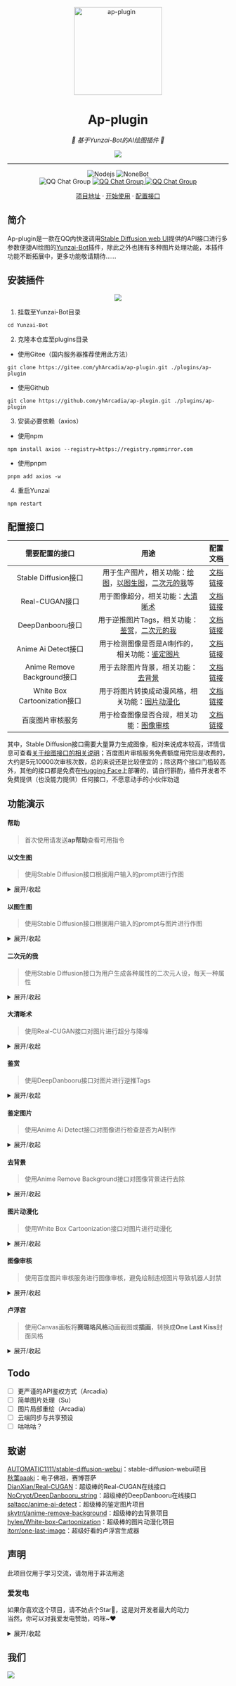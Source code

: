 <!--
 * @Author: 渔火Arcadia  https://github.com/yhArcadia
 * @Date: 2022-12-22 00:38:21
 * @LastEditors: 渔火Arcadia
 * @LastEditTime: 2023-01-10 23:59:17
 * @FilePath: \Yunzai-Bot\plugins\ap-plugin\README.md
 * @Description: 版本：2.8.12
 *
 * Copyright (c) 2022 by 渔火Arcadia 1761869682@qq.com, All Rights Reserved.
-->

<p align="center">
  <a href="https://ap-plugin.com/"><img src="./resources/readme/logo.png" width="200" height="200" alt="ap-plugin"></a>
</p>

<div align="center">

# Ap-plugin

_🎉 基于Yunzai-Bot的AI绘图插件 🎉_

</div>

<p align="center">
  </a>
    <img src="./resources/readme/header.png">
  </a>
</p>

****

<span id="header"></span>

<p align="center">
  <img src="https://img.shields.io/badge/Nodejs-16.x+-6BA552.svg" alt="Nodejs">
  <img src="https://img.shields.io/badge/Yunzai_Bot-v3-red.svg" alt="NoneBot">
  <br>
  </a>
    <img src="https://img.shields.io/badge/QQ%E7%BE%A4-%E8%92%99%E5%BE%B7%E5%B9%BC%E7%A8%9A%E5%9B%AD%EF%BC%88%E5%B7%B2%E6%BB%A1%EF%BC%89-green?style=flat-square" alt="QQ Chat Group">
  </a>
    <a href="https://jq.qq.com/?_wv=1027&k=OtkECVdE">
    <img src="https://img.shields.io/badge/QQ%E7%BE%A4-%E7%92%83%E6%9C%88%E5%B9%BC%E7%A8%9A%E5%9B%AD%EF%BC%88%E5%B7%B2%E6%BB%A1%EF%BC%89-yellow?style=flat-square" alt="QQ Chat Group">
  </a>
    <a href="https://jq.qq.com/?_wv=1027&k=FZUabhdf">
    <img src="https://img.shields.io/badge/QQ%E7%BE%A4-%E7%A8%BB%E5%A6%BB%E5%B9%BC%E7%A8%9A%E5%9B%AD-purple?style=flat-square" alt="QQ Chat Group">
  </a>
</p>

<p align="center">
  <a href="https://gitee.com/yhArcadia/ap-plugin">项目地址</a>
  ·
  <a href="#安装插件">开始使用</a>
  ·
  <a href="#配置接口">配置接口</a>
</p>

## 简介

Ap-plugin是一款在QQ内快速调用[Stable Diffusion web UI](https://github.com/AUTOMATIC1111/stable-diffusion-webui)提供的API接口进行多参数便捷AI绘图的[Yunzai-Bot](https://github.com/Le-niao/Yunzai-Bot)插件，除此之外也拥有多种图片处理功能，本插件功能不断拓展中，更多功能敬请期待……


## 安装插件

<!-- ### 前置安装注意

本插件有较多复杂配置，如果没有以下技能，请停止对插件的安装。

* 可能需要义务教育要求的阅读理解水平
* 可能需要义务教育要求的语文理解水平
* 需要认识26个字母并学会如何翻译它们
* 能熟练地使用一种浏览器
* 有基础的代码辨识能力，比如什么是True，什么是False
* 对于Yunzai有一定的了解，有一定的错误排查能力

如果您在配置与使用中遇到问题，请先阅读[提问的智慧](https://github.com/ryanhanwu/How-To-Ask-Questions-The-Smart-Way/blob/main/README-zh_CN.md)后，加入我们的[交流群](#header)进行提问，一般来说聪明问题将会得到解答 -->

<p align="center">
  <a href="https://asciinema.org/a/550312">
    <img src="./resources/readme/code.gif">
  </a>
</p>

 1. 挂载至Yunzai-Bot目录
``` 
cd Yunzai-Bot
```

 2. 克隆本仓库至plugins目录
 - 使用Gitee（国内服务器推荐使用此方法）
```
git clone https://gitee.com/yhArcadia/ap-plugin.git ./plugins/ap-plugin
```

 - 使用Github
``` 
git clone https://github.com/yhArcadia/ap-plugin.git ./plugins/ap-plugin
```

 3. 安装必要依赖（axios）
 - 使用npm
```
npm install axios --registry=https://registry.npmmirror.com
```

 - 使用pnpm
```
pnpm add axios -w
```

 4. 重启Yunzai
```
npm restart
```

## 配置接口

|        需要配置的接口       |                         用途                         |                         配置文档                         |
| :-------------------------: | :--------------------------------------------------: | :------------------------------------------------------: |
|     Stable Diffusion接口    | 用于生产图片，相关功能：[绘图](#以文生图)，[以图生图](#以图生图)，[二次元的我](#二次元的我)等 | [文档链接](https://www.wolai.com/rMR9bFJehYhBKdQT6dY3zL) |
|        Real-CUGAN接口       |           用于图像超分，相关功能：[大清晰术](#大清晰术)           | [文档链接](https://www.wolai.com/22QBzD37qxaTcUKaB2zYRK) |
|       DeepDanbooru接口      |     用于逆推图片Tags，相关功能：[鉴赏](#鉴赏)，[二次元的我](#二次元的我)     | [文档链接](https://www.wolai.com/jRW3wLMn53vpf9wc9JCo6T) |
|     Anime Ai Detect接口     |    用于检测图像是否是AI制作的，相关功能：[鉴定图片](#鉴定图片)    | [文档链接](https://www.wolai.com/3koPDP8wEne97evw1bjDiL) |
| Anime Remove Background接口 |          用于去除图片背景，相关功能：[去背景](#去背景)          | [文档链接](https://www.wolai.com/sSZM1AHnBULxyc4s4hKquF) |
|White Box Cartoonization接口|    用于将图片转换成动漫风格，相关功能：[图片动漫化](#图片动漫化)    | [文档链接](https://www.wolai.com/ePdgFyjmMuUR9hfd4G2XLK) |
|       百度图片审核服务      |         用于检查图像是否合规，相关功能：[图像审核](#图像审核)         | [文档链接](https://www.wolai.com/9vacNhw3TPuCPy5pLYQnYw) |

其中，Stable Diffusion接口需要大量算力生成图像，相对来说成本较高，详情信息可查看[关于绘图接口的相关说明](https://www.wolai.com/k6qBiSdjzRmGZRk6cygNCk)；百度图片审核服务免费额度用完后是收费的，大约是5元10000次审核次数，总的来说还是比较便宜的；除这两个接口门槛较高外，其他的接口都是免费在[Hugging Face](https://huggingface.co/)上部署的，请自行斟酌，插件开发者不免费提供（也没能力提供）任何接口，不愿意动手的小伙伴劝退

## 功能演示

#### 帮助
> 首次使用请发送**ap帮助**查看可用指令

#### 以文生图

> 使用Stable Diffusion接口根据用户输入的prompt进行作图

<details>
<summary>展开/收起</summary>

可选参数：
 - 图片方向：竖图，横图，方图（默认竖图512×768，横图768×512，方图640×640）
 - 采样方法：采样器Euler a（指定采样器）
 - 采样迭代步数：步数60（值越高图像越精细）
 - 种子：种子468751975（用于生成相似图）
 - 提示词相关性：自由度11（越高越自♂由）
 - 指定接口：接口2（如果你有多接口，指定接口作图）
 - 批量绘制：5张（批量绘制图片）

|  指令 |  回复  |                      示例                      |
| :---: | :----: | :--------------------------------------------: |
| #绘图+${参数} | [图片]+${参数} | ![绘图](./resources/readme/%E7%BB%98%E5%9B%BE.jpg) |

</details>

#### 以图生图

> 使用Stable Diffusion接口根据用户输入的prompt与图片进行作图

<details>
<summary>展开/收起</summary>

可选参数：
 - 继承[以文生图](#以文生图)的所有参数
 - 重绘幅度：强度0.6（越高越接近prompt所描述）
 - [图片]：带上你的图片（附带图片，引用图片与艾特用户均可）

|  指令 |  回复  |                      示例                      |
| :---: | :----: | :--------------------------------------------: |
| #绘图+${参数}+[图片] | [图片]+${参数} | ![以图绘图](./resources/readme/%E4%BB%A5%E5%9B%BE%E7%BB%98%E5%9B%BE.jpg) |

</details>

#### 二次元的我

> 使用Stable Diffusion接口为用户生成各种属性的二次元人设，每天一种属性

<details>
<summary>展开/收起</summary>

可选参数：
 - 二次元的我（不带前缀：随机获取属性生成图片）
 - #二次元的我（带#号前缀：使用头像与随机获取的属性以图生图）
 - %二次元的我（带%号前缀：使用DeepDanbooru接口(若可用，不可用与#号前缀相同)对头像进行逆推Tags，结合随机属性生成图片）
 - /二次元的我（带/号前缀：使用DeepDanbooru接口(若可用，不可用与无前缀相同)对头像进行逆推Tags，生成图片）
 - (全局)刷新二次元的我：刷新获取到的属性

|  指令 |  回复  |                      示例                      |
| :---: | :----: | :--------------------------------------------: |
| ${前缀}二次元的我 | [图片]+${属性} | ![二次元的我](./resources/readme/%E4%BA%8C%E6%AC%A1%E5%85%83%E7%9A%84%E6%88%91.jpg) |

</details>

#### 大清晰术

> 使用Real-CUGAN接口对图片进行超分与降噪

<details>
<summary>展开/收起</summary>

可选参数：
 - 超分：二重唱，三重唱，四重唱（对应2倍，3倍，4倍超分）
 - 降噪：强力术式，中等术式，不变式，原式（等级越高，降噪越强）

|  指令 |  回复  |                      示例                      |
| :---: | :----: | :--------------------------------------------: |
| #大清晰术+${参数}+[图片] | [图片]+${参数} | ![大清晰术](./resources/readme/%E5%A4%A7%E6%B8%85%E6%99%B0%E6%9C%AF.jpg) |

</details>

#### 鉴赏

> 使用DeepDanbooru接口对图片进行逆推Tags

<details>
<summary>展开/收起</summary>

|  指令 |  回复  |                      示例                      |
| :---: | :----: | :--------------------------------------------: |
| #鉴赏+[图片] | [图片]+${结果} | ![鉴赏](./resources/readme/%E9%89%B4%E8%B5%8F.jpg) |

</details>

#### 鉴定图片

> 使用Anime Ai Detect接口对图像进行检查是否为AI制作

<details>
<summary>展开/收起</summary>

|  指令 |  回复  |                      示例                      |
| :---: | :----: | :--------------------------------------------: |
| #鉴定图片+[图片] | ${结果} | ![鉴定图片](./resources/readme/%E9%89%B4%E5%AE%9A%E5%9B%BE%E7%89%87.jpg) |

**※：此功能为AI鉴定，结果并不一定精准，请理智辨别，造成任何纠纷与插件作者无关**

</details>

#### 去背景

> 使用Anime Remove Background接口对图像背景进行去除

<details>
<summary>展开/收起</summary>

|  指令 |  回复  |                      示例                      |
| :---: | :----: | :--------------------------------------------: |
| #去背景+[图片] | [图片] | ![去背景](./resources/readme/%E5%8E%BB%E8%83%8C%E6%99%AF.jpg) |

</details>

#### 图片动漫化

> 使用White Box Cartoonization接口对图片进行动漫化

<details>
<summary>展开/收起</summary>

|  指令 |  回复  |                      示例                      |
| :---: | :----: | :--------------------------------------------: |
| #图片动漫化+[图片] | [图片] | ![图片动漫化](./resources/readme/%E5%9B%BE%E7%89%87%E5%8A%A8%E6%BC%AB%E5%8C%96.jpg) |

</details>

#### 图像审核

> 使用百度图片审核服务进行图像审核，避免绘制违规图片导致机器人封禁

<details>
<summary>展开/收起</summary>

**※：在使用前请安装baidu-aip-sdk依赖**
```
pnpm add baidu-aip-sdk -w
```

|  指令 |  回复  |                      示例                      |
| :---: | :----: | :--------------------------------------------: |
| #ap设置审核开启 | 开启 | ![审核](./resources/readme/%E5%AE%A1%E6%A0%B8.jpg) |

</details>

#### 卢浮宫

> 使用Canvas画板将**赛璐珞风格**动画截图或**插画**，转换成**One Last Kiss**封面风格

<details>
<summary>展开/收起</summary>

**※：在使用前请安装canvas依赖，此依赖无法在旧版本系统安装（目前未解决该问题）**
```
cnpm install canvas --canvas_binary_host_mirror=https://registry.npmmirror.com/-/binary/canvas
```

可选参数：
 - 精细程度：精细，一般，稍粗，极粗，浮雕（五个只能选一个哦！）
 - 降噪：带上此参数则开启，否则关闭
 - 水印：加上「One Last Image」水印
 - 初回：加上「One Last Image」彩色水印（仅开启水印情况下有效）
 - Kiss：Kiss滤镜
 - 线迹轻重：80-126之间
 - 调子数量：20-200之间

|  指令 |  回复  |                      示例                      |
| :---: | :----: | :--------------------------------------------: |
| #卢浮宫+${参数}+[图片] | [图片] | ![卢浮宫](./resources/readme/%E5%8D%A2%E6%B5%AE%E5%AE%AB.jpg) |

</details>

## Todo
- [ ] 更严谨的API鉴权方式（Arcadia）
- [ ] 简单图片处理（Su）
- [ ] 图片局部重绘（Arcadia）
- [ ] 云端同步与共享预设
- [ ] 咕咕咕？

## 致谢
[AUTOMATIC1111/stable-diffusion-webui](https://github.com/AUTOMATIC1111/stable-diffusion-webui)：stable-diffusion-webui项目  
[秋葉aaaki](https://space.bilibili.com/12566101/)：电子佛祖，赛博菩萨  
[DianXian/Real-CUGAN](https://huggingface.co/spaces/DianXian/Real-CUGAN)：超级棒的Real-CUGAN在线接口  
[NoCrypt/DeepDanbooru_string](https://huggingface.co/spaces/NoCrypt/DeepDanbooru_string)：超级棒的DeepDanbooru在线接口  
[saltacc/anime-ai-detect](https://huggingface.co/spaces/saltacc/anime-ai-detect)：超级棒的鉴定图片项目  
[skytnt/anime-remove-background](https://huggingface.co/spaces/skytnt/anime-remove-background)：超级棒的去背景项目  
[hylee/White-box-Cartoonization](https://huggingface.co/spaces/hylee/White-box-Cartoonization)：超级棒的图片动漫化项目  
[itorr/one-last-image](https://github.com/itorr/one-last-image)：超级好看的卢浮宫生成器  

## 声明
此项目仅用于学习交流，请勿用于非法用途

### 爱发电

如果你喜欢这个项目，请不妨点个Star🌟，这是对开发者最大的动力  
当然，你可以对我爱发电赞助，呜咪~❤️

<details>
<summary>展开/收起</summary>

<p>
  </a>
    <img src="./resources/readme/%E7%88%B1%E5%8F%91%E7%94%B5.jpg">
  </a>
</p>

</details>

## 我们

<a href="https://github.com/yhArcadia/ap-plugin/graphs/contributors">
  <img src="https://contrib.rocks/image?repo=yhArcadia/ap-plugin" />
</a>